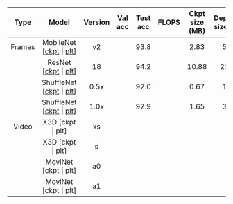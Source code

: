 |  Type  |             Model             | Version | Val acc     | Test acc | FLOPS | Ckpt size (MB) | Deployed size (MB) |
|:------:|:-----------------------------:|:-------:|:-----------:|:--------:|:-----:|:----------------------:|:------------------:|
| Frames |  MobileNet [[ckpt](https://github.com/pau-fabregat/quantization/blob/main/qat_checkpoints/qat_mobilenet_v2.ckpt) \| [plt](https://github.com/pau-fabregat/quantization/blob/main/deployed_models/mobilenetv2_456_256_bs32.ptl)]      |    v2   |             |   93.8   |       |     2.83       |        5.24        |
|        |   ResNet  [[ckpt](https://github.com/pau-fabregat/quantization/blob/main/qat_checkpoints/qat_resnet_18.ckpt) \| [plt](https://github.com/pau-fabregat/quantization/blob/main/deployed_models/resnet18_456_256_bs32.ptl)]       |    18   |             |   94.2   |       |     10.88      |        21.63       |
|        | ShuffleNet [[ckpt](https://github.com/pau-fabregat/quantization/blob/main/qat_checkpoints/qat_shufflenet_05.ckpt) \| [plt](https://github.com/pau-fabregat/quantization/blob/main/deployed_models/shufflenet05_456_256_bs32.ptl)]      |   0.5x  |             |   92.0   |       |     0.67       |        1.13        |
|        | ShuffleNet [[ckpt](https://github.com/pau-fabregat/quantization/blob/main/qat_checkpoints/qat_shufflenet_10.ckpt) \| [plt](https://github.com/pau-fabregat/quantization/blob/main/deployed_models/shufflenet10_456_256_bs32.ptl)]      |   1.0x  |             |   92.9   |       |     1.65       |        3.03        |
|  Video |    X3D  [ckpt \| plt]         |    xs   |             |          |       |                |                    |
|        |    X3D  [ckpt \| plt]         |    s    |             |          |       |                |                    |
|        |  MoviNet  [ckpt \| plt]       |    a0   |             |          |       |                |                    |
|        |  MoviNet  [ckpt \| plt]       |    a1   |             |          |       |                |                    |
